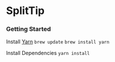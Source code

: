 # SplitTip

### Getting Started

Install [Yarn](https://yarnpkg.com/en/docs/getting-started)
  `brew update`
  `brew install yarn`

Install Dependencies
  `yarn install`
